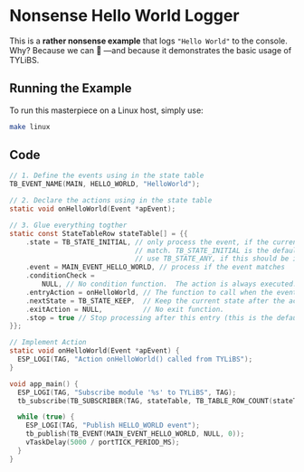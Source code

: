 # Nonsense Hello World Logger  

This is a **rather nonsense example** that logs `"Hello World"` to the console.  
Why? Because we can 🚀 —and because it demonstrates the basic usage of TYLiBS.  

## Running the Example  

To run this masterpiece on a Linux host, simply use:  

```sh
make linux
```

## Code  

``` c
// 1. Define the events using in the state table
TB_EVENT_NAME(MAIN, HELLO_WORLD, "HelloWorld");

// 2. Declare the actions using in the state table
static void onHelloWorld(Event *apEvent);

// 3. Glue everything togther
static const StateTableRow stateTable[] = {{
    .state = TB_STATE_INITIAL, // only process the event, if the current state
                               // match. TB_STATE_INITIAL is the default state.
                               // use TB_STATE_ANY, if this should be ignored
    .event = MAIN_EVENT_HELLO_WORLD, // process if the event matches
    .conditionCheck =
        NULL, // No condition function.  The action is always executed.
    .entryAction = onHelloWorld, // The function to call when the event occurs.
    .nextState = TB_STATE_KEEP,  // Keep the current state after the action.
    .exitAction = NULL,          // No exit function.
    .stop = true // Stop processing after this entry (this is the default case)
}};

// Implement Action
static void onHelloWorld(Event *apEvent) {
  ESP_LOGI(TAG, "Action onHelloWorld() called from TYLiBS");
}

void app_main() {
  ESP_LOGI(TAG, "Subscribe module '%s' to TYLiBS", TAG);
  tb_subscribe(TB_SUBSCRIBER(TAG, stateTable, TB_TABLE_ROW_COUNT(stateTable)));

  while (true) {
    ESP_LOGI(TAG, "Publish HELLO_WORLD event");
    tb_publish(TB_EVENT(MAIN_EVENT_HELLO_WORLD, NULL, 0));
    vTaskDelay(5000 / portTICK_PERIOD_MS);
  }
}
```
